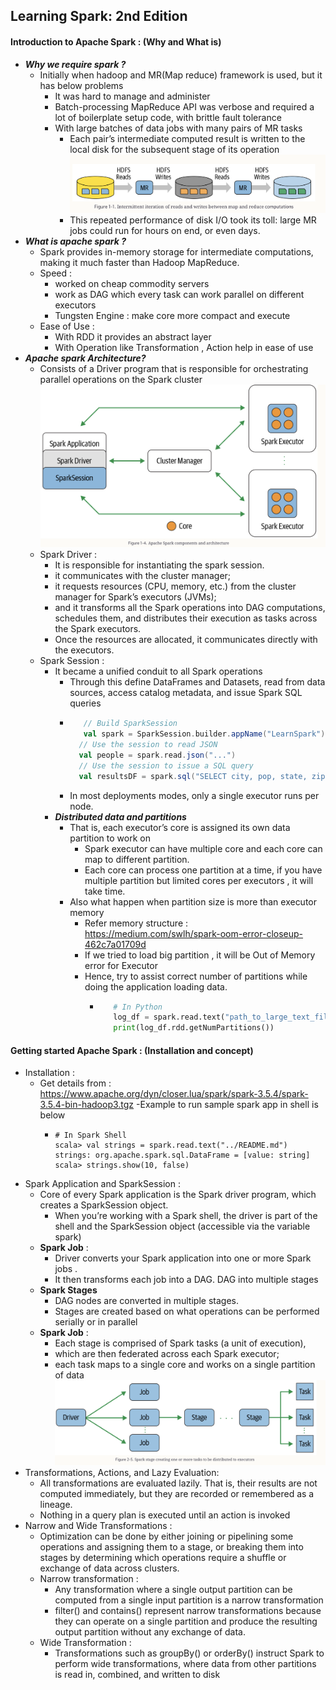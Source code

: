 ## Learning Spark: 2nd Edition
#### Introduction to Apache Spark : (Why and What is)
- **_Why we require spark ?_**
  - Initially when hadoop and MR(Map reduce) framework is used, but it has below problems
    - It was hard to manage and administer
    - Batch-processing MapReduce API was verbose and required a lot of boilerplate setup code, with brittle fault tolerance
    - With large batches of data jobs with many pairs of MR tasks 
      - Each pair’s intermediate computed result is written to the local disk for the subsequent stage of its operation 
        ![](MR_Jobs_Processoring_problem.png) 
      - This repeated performance of disk I/O took its toll: large MR jobs could run for hours on end, or even days.
- **_What is apache spark ?_**
  - Spark provides in-memory storage for intermediate computations, making it much faster than Hadoop MapReduce.
  - Speed : 
    - worked on cheap commodity servers
    - work as DAG which every task can work parallel on different executors
    - Tungsten Engine : make core more compact and execute
  - Ease of Use : 
    - With RDD it provides an abstract layer
    - With Operation like Transformation , Action help in ease of use
- **_Apache spark Architecture?_**
  - Consists of a Driver program that is responsible for orchestrating parallel operations on the Spark cluster
 ![](Spark_Architecture.png)
  - Spark Driver : 
    - It is responsible for instantiating the spark session.
    - it communicates with the cluster manager; 
    - it requests resources (CPU, memory, etc.) from the cluster manager for Spark’s executors (JVMs); 
    - and it transforms all the Spark operations into DAG computations, schedules them, and distributes their execution as tasks across the Spark executors. 
    - Once the resources are allocated, it communicates directly with the executors.
  - Spark Session :
    - It became a unified conduit to all Spark operations
      - Through this define DataFrames and Datasets, read from data sources, access catalog metadata, and issue Spark SQL queries
      - ```scala
           // Build SparkSession
           val spark = SparkSession.builder.appName("LearnSpark").config("spark.sql.shuffle.partitions", 6).getOrCreate()
          // Use the session to read JSON
          val people = spark.read.json("...")
          // Use the session to issue a SQL query
          val resultsDF = spark.sql("SELECT city, pop, state, zip FROM table_name") 
        ```
      - In most deployments modes, only a single executor runs per node.
    - **_Distributed data and partitions_**
      - That is, each executor’s core is assigned its own data partition to work on
        - Spark executor can have multiple core and each core can map to different partition.
        - Each core can process one partition at a time, if you have multiple partition but limited cores per executors , it will take time.
      - Also what happen when partition size is more than executor memory
        - Refer memory structure : https://medium.com/swlh/spark-oom-error-closeup-462c7a01709d
        - If we tried to load big partition , it will be Out of Memory error for Executor
        - Hence, try to assist correct number of partitions while doing the application loading data.
          - ```python 
               # In Python
               log_df = spark.read.text("path_to_large_text_file").repartition(8)
               print(log_df.rdd.getNumPartitions()) 
            ```
#### Getting started Apache Spark : (Installation and concept)
  - Installation : 
    - Get details from : https://www.apache.org/dyn/closer.lua/spark/spark-3.5.4/spark-3.5.4-bin-hadoop3.tgz
    -Example to run sample spark app in shell is below
      -   ```
          # In Spark Shell
          scala> val strings = spark.read.text("../README.md")
          strings: org.apache.spark.sql.DataFrame = [value: string]
          scala> strings.show(10, false)
          ```
  - Spark Application and SparkSession : 
    - Core of every Spark application is the Spark driver program, which creates a SparkSession object. 
      - When you’re working with a Spark shell, the driver is part of the shell and the SparkSession object (accessible via the variable spark)
    - **Spark Job** :
      - Driver converts your Spark application into one or more Spark jobs . 
      - It then transforms each job into a DAG. DAG into multiple stages
    - **Spark Stages**
      - DAG nodes are converted in multiple stages.
      - Stages are created based on what operations can be performed serially or in parallel
    - **Spark Job** :
      - Each stage is comprised of Spark tasks (a unit of execution), 
      - which are then federated across each Spark executor; 
      - each task maps to a single core and works on a single partition of data
      ![](spark_stage_job_task.png)
  - Transformations, Actions, and Lazy Evaluation: 
    - All transformations are evaluated lazily. That is, their results are not computed immediately, but they are recorded or remembered as a lineage.
    - Nothing in a query plan is executed until an action is invoked
  - Narrow and Wide Transformations : 
    - Optimization can be done by either joining or pipelining some operations and assigning them to a stage, or breaking them into stages by determining which operations require a shuffle or exchange of data across clusters.
    - Narrow transformation : 
      - Any transformation where a single output partition can be computed from a single input partition is a narrow transformation
      - filter() and contains() represent narrow transformations because they can operate on a single partition and produce the resulting output partition without any exchange of data.
    - Wide Transformation : 
      - Transformations such as groupBy() or orderBy() instruct Spark to perform wide transformations, where data from other partitions is read in, combined, and written to disk

